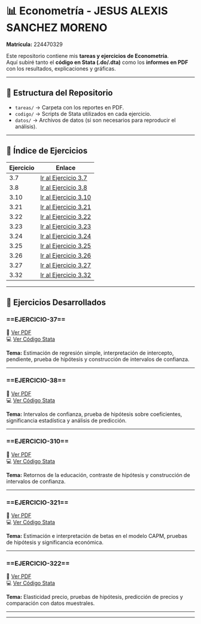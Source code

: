 # 📊 Econometría - JESUS ALEXIS SANCHEZ MORENO  
**Matrícula:** 224470329  

Este repositorio contiene mis **tareas y ejercicios de Econometría**.  
Aquí subiré tanto el **código en Stata (.do/.dta)** como los **informes en PDF** con los resultados, explicaciones y gráficas.  

---

## 📂 Estructura del Repositorio
- `tareas/` → Carpeta con los reportes en PDF.  
- `codigo/` → Scripts de Stata utilizados en cada ejercicio.  
- `datos/` → Archivos de datos (si son necesarios para reproducir el análisis).  

---

## 📑 Índice de Ejercicios

| Ejercicio | Enlace                                 |
| --------- | -------------------------------------- |
| 3.7       | [Ir al Ejercicio 3.7](#ejercicio-37)   |
| 3.8       | [Ir al Ejercicio 3.8](#ejercicio-38)   |
| 3.10      | [Ir al Ejercicio 3.10](#ejercicio-310) |
| 3.21      | [Ir al Ejercicio 3.21](#ejercicio-321) |
| 3.22      | [Ir al Ejercicio 3.22](#ejercicio-322) |
| 3.23      | [Ir al Ejercicio 3.23](#ejercicio-323) |
| 3.24      | [Ir al Ejercicio 3.24](#ejercicio-324) |
| 3.25      | [Ir al Ejercicio 3.25](#ejercicio-325) |
| 3.26      | [Ir al Ejercicio 3.26](#ejercicio-326) |
| 3.27      | [Ir al Ejercicio 3.27](#ejercicio-327) |
| 3.32      | [Ir al Ejercicio 3.32](#ejercicio-332) |

---

## 📘 Ejercicios Desarrollados  

### ==EJERCICIO-37==  
📄 [Ver PDF](tareas/tarea-2.pdf)  
💻 [Ver Código Stata](codigo/tarea-2.do)  

**Tema:** Estimación de regresión simple, interpretación de intercepto, pendiente, prueba de hipótesis y construcción de intervalos de confianza.  

---

### ==EJERCICIO-38==  
📄 [Ver PDF](tareas/tarea2.pdf)  
💻 [Ver Código Stata](codigo/tarea2.do)  

**Tema:** Intervalos de confianza, prueba de hipótesis sobre coeficientes, significancia estadística y análisis de predicción.  

---

### ==EJERCICIO-310==  
📄 [Ver PDF](tareas/tarea2.pdf)  
💻 [Ver Código Stata](codigo/tarea2.do)  

**Tema:** Retornos de la educación, contraste de hipótesis y construcción de intervalos de confianza.  

---

### ==EJERCICIO-321==  
📄 [Ver PDF](tareas/tarea2.pdf)  
💻 [Ver Código Stata](codigo/tarea2.do)  

**Tema:** Estimación e interpretación de betas en el modelo CAPM, pruebas de hipótesis y significancia económica.  

---

### ==EJERCICIO-322==  
📄 [Ver PDF](tareas/tarea2.pdf)  
💻 [Ver Código Stata](codigo/tarea2.do)  

**Tema:** Elasticidad precio, pruebas de hipótesis, predicción de precios y comparación con datos muestrales.  

---


---

